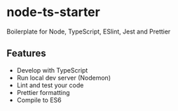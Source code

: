 # node-ts-starter

Boilerplate for Node, TypeScript, ESlint, Jest and Prettier

## Features

* Develop with TypeScript
* Run local dev server (Nodemon)
* Lint and test your code
* Prettier formatting
* Compile to ES6
